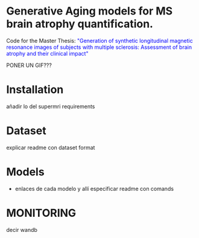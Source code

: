 # Generative Aging models for MS brain atrophy quantification.

Code for the Master Thesis: <span style="color: blue"> "Generation of synthetic longitudinal magnetic resonance images of subjects with multiple sclerosis: Assessment of brain atrophy and their clinical impact" </span>

PONER UN GIF???

# Installation 
añadir lo del supermri
requirements

# Dataset
explicar readme con dataset format

# Models 
- enlaces de cada modelo y allí especificar readme con comands
  
# MONITORING 
decir wandb

